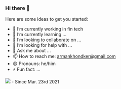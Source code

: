 ### Hi there 👋

<!--
**ArmanKhondker/armankhondker** is a ✨ _special_ ✨ repository because its `README.md` (this file) appears on your GitHub profile.
-->

Here are some ideas to get you started:

- 🔭 I’m currently working in fin tech 
- 🌱 I’m currently learning ...
- 👯 I’m looking to collaborate on ...
- 🤔 I’m looking for help with ...
- 💬 Ask me about ...
- 📫 How to reach me: armankhondker@gmail.com
- 😄 Pronouns: he/him 
- ⚡ Fun fact: ...

![](https://komarev.com/ghpvc/?username=ArmanKhondker) - Since Mar. 23rd 2021
